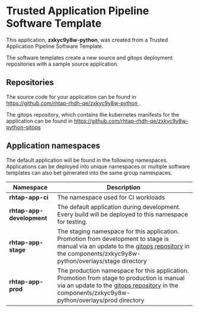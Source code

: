 # Trusted Application Pipeline Software Template

This application, **zxkyc9y8w-python**, was created from a Trusted Application Pipeline Software Template.

The software templates create a new source and gitops deployment repositories with a sample source application. 

## Repositories

The source code for your application can be found in [https://github.com/rhtap-rhdh-qe/zxkyc9y8w-python ](https://github.com/rhtap-rhdh-qe/zxkyc9y8w-python ).
 
The gitops repository, which contains the kubernetes manifests for the application can be found in 
[https://github.com/rhtap-rhdh-qe/zxkyc9y8w-python-gitops ](https://github.com/rhtap-rhdh-qe/zxkyc9y8w-python-gitops ) 

## Application namespaces 

The default application will be found in the following namespaces. Applications can be deployed into unique namespaces or multiple software templates can also bet generated into the same group namespaces.  

|  Namespace   |  Description   |  
| -------- | -------- |
| **rhtap-app-ci** | The namespace used for CI workloads |
| **rhtap-app-development** | The default application during development. Every build will be deployed to this namespace for testing. |
| **rhtap-app-stage** | The staging namespace for this application. Promotion from development to stage is manual via an update to the [gitops repository](https://github.com/rhtap-rhdh-qe/zxkyc9y8w-python-gitops ) in the components/zxkyc9y8w-python/overlays/stage directory |
| **rhtap-app-prod** | The production namespace for this application. Promotion from stage to production is manual via an update to the [gitops repository](https://github.com/rhtap-rhdh-qe/zxkyc9y8w-python-gitops ) in the components/zxkyc9y8w-python/overlays/prod directory |